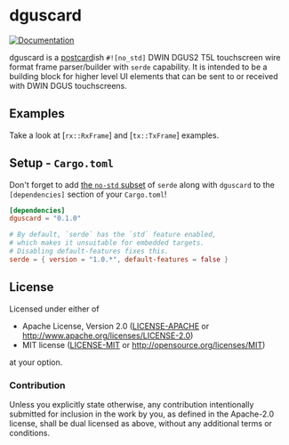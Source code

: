 # dguscard

[![Documentation](https://docs.rs/dguscard/badge.svg)](https://docs.rs/dguscard)

dguscard is a [postcard](https://github.com/jamesmunns/postcard)ish `#![no_std]` DWIN DGUS2 T5L touchscreen wire format frame parser/builder with `serde` capability.
It is intended to be a building block for higher level UI elements that can be sent to or received with DWIN DGUS touchscreens.

## Examples

Take a look at [`rx::RxFrame`] and [`tx::TxFrame`] examples.

## Setup - `Cargo.toml`

Don't forget to add [the `no-std` subset](https://serde.rs/no-std.html) of `serde` along with `dguscard` to the `[dependencies]` section of your `Cargo.toml`!

```toml
[dependencies]
dguscard = "0.1.0"

# By default, `serde` has the `std` feature enabled, 
# which makes it unsuitable for embedded targets.
# Disabling default-features fixes this.
serde = { version = "1.0.*", default-features = false }
```

## License

Licensed under either of

- Apache License, Version 2.0 ([LICENSE-APACHE](LICENSE-APACHE) or
  <http://www.apache.org/licenses/LICENSE-2.0>)
- MIT license ([LICENSE-MIT](LICENSE-MIT) or <http://opensource.org/licenses/MIT>)

at your option.

### Contribution

Unless you explicitly state otherwise, any contribution intentionally submitted
for inclusion in the work by you, as defined in the Apache-2.0 license, shall be
dual licensed as above, without any additional terms or conditions.
